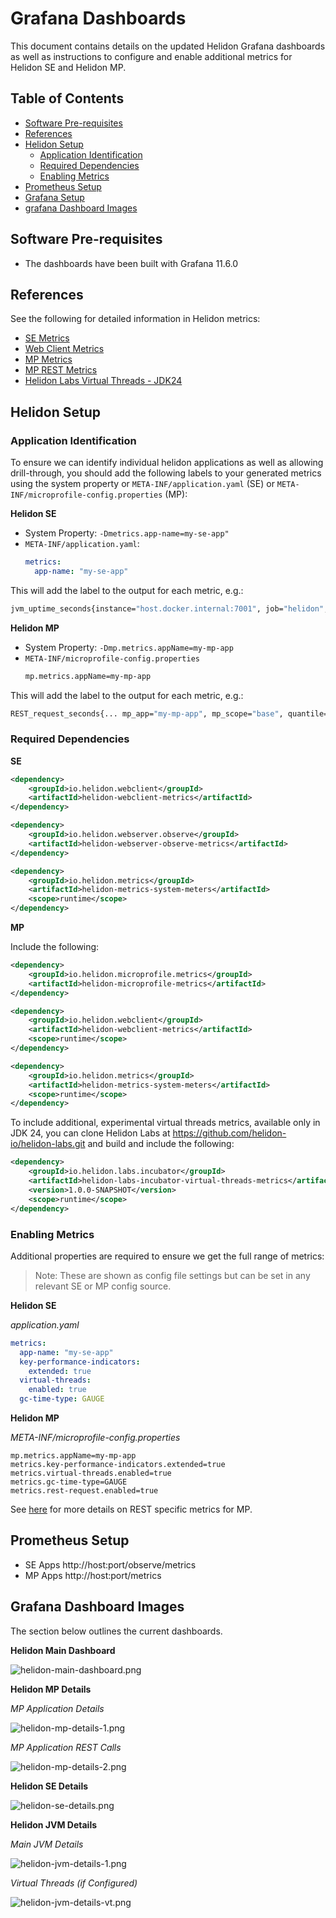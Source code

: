 # Grafana Dashboards

This document contains details on the updated Helidon Grafana dashboards 
as well as instructions to configure and enable additional metrics for Helidon SE and Helidon MP.


## Table of Contents

* [Software Pre-requisites](#software-pre-requisites)
* [References](#references)
* [Helidon Setup](#helidon-setup)
    + [Application Identification](#application-identification)
    + [Required Dependencies](#required-dependencies)
    + [Enabling Metrics](#enabling-metrics)
* [Prometheus Setup](#prometheus-setup)
* [Grafana Setup](#grafana-setup)
* [grafana Dashboard Images](#grafana-dashboard-images)

## Software Pre-requisites

* The dashboards have been built with Grafana 11.6.0

## References

See the following for detailed information in Helidon metrics:

* [SE Metrics](https://helidon.io/docs/latest/se/guides/metrics#basic-and-extended-kpi)
* [Web Client Metrics](https://helidon.io/docs/latest/se/guides/webclient#WebClient-Metrics#WebClient-Metrics)
* [MP Metrics](https://helidon.io/docs/latest/mp/metrics/metrics)
* [MP REST Metrics](https://helidon.io/docs/latest/mp/guides/metrics#controlling-rest-request-metrics)
* [Helidon Labs Virtual Threads - JDK24](https://github.com/helidon-io/helidon-labs/tree/main/incubator/virtual-threads-metrics)

## Helidon Setup

### Application Identification

To ensure we can identify individual helidon applications as well as allowing drill-through, you should add the
following labels to your generated metrics using the system property or `META-INF/application.yaml` (SE) or `META-INF/microprofile-config.properties` (MP):

**Helidon SE**

* System Property: `-Dmetrics.app-name=my-se-app"`
* `META-INF/application.yaml`:
  ```yaml
  metrics:
    app-name: "my-se-app"
  ```

This will add the label to the output for each metric, e.g.:

```bash
jvm_uptime_seconds{instance="host.docker.internal:7001", job="helidon", scope="base", app="my-se-app"}
```

**Helidon MP**

* System Property: `-Dmp.metrics.appName=my-mp-app`
* `META-INF/microprofile-config.properties`
   ```bash
   mp.metrics.appName=my-mp-app
   ```

This will add the label to the output for each metric, e.g.:

```bash
REST_request_seconds{... mp_app="my-mp-app", mp_scope="base", quantile="0.5"}
```

### Required Dependencies

**SE**

```xml
<dependency>
    <groupId>io.helidon.webclient</groupId>
    <artifactId>helidon-webclient-metrics</artifactId>
</dependency>

<dependency>
    <groupId>io.helidon.webserver.observe</groupId>
    <artifactId>helidon-webserver-observe-metrics</artifactId>
</dependency>

<dependency>
    <groupId>io.helidon.metrics</groupId>
    <artifactId>helidon-metrics-system-meters</artifactId>
    <scope>runtime</scope>
</dependency>
```

**MP**

Include the following:
```xml
<dependency>
    <groupId>io.helidon.microprofile.metrics</groupId>
    <artifactId>helidon-microprofile-metrics</artifactId>
</dependency>

<dependency>
    <groupId>io.helidon.webclient</groupId>
    <artifactId>helidon-webclient-metrics</artifactId>
    <scope>runtime</scope>
</dependency>

<dependency>
    <groupId>io.helidon.metrics</groupId>
    <artifactId>helidon-metrics-system-meters</artifactId>
    <scope>runtime</scope>
</dependency>
```

To include additional, experimental virtual threads metrics, available only in JDK 24, you can clone Helidon Labs at
https://github.com/helidon-io/helidon-labs.git and build and include the following:

```xml
<dependency>
    <groupId>io.helidon.labs.incubator</groupId>
    <artifactId>helidon-labs-incubator-virtual-threads-metrics</artifactId>
    <version>1.0.0-SNAPSHOT</version>
    <scope>runtime</scope>
</dependency>
```

### Enabling Metrics

Additional properties are required to ensure we get the full range of metrics:

> Note: These are shown as config file settings but can be set in any relevant SE or MP config source.

**Helidon SE**

*application.yaml*
```yaml
metrics:
  app-name: "my-se-app"
  key-performance-indicators:
    extended: true
  virtual-threads:
    enabled: true
  gc-time-type: GAUGE
```

**Helidon MP**

*META-INF/microprofile-config.properties*

```properties
mp.metrics.appName=my-mp-app
metrics.key-performance-indicators.extended=true
metrics.virtual-threads.enabled=true
metrics.gc-time-type=GAUGE
metrics.rest-request.enabled=true
```

See [here](https://helidon.io/docs/latest/mp/guides/metrics#controlling-rest-request-metrics) for more details on REST specific metrics for MP.

## Prometheus Setup

* SE Apps http://host:port/observe/metrics
* MP Apps http://host:port/metrics

## Grafana Dashboard Images

The section below outlines the current dashboards.

**Helidon Main Dashboard**

![helidon-main-dashboard.png](./images/helidon-main-dashboard.png)

**Helidon MP Details**

*MP Application Details*

![helidon-mp-details-1.png](./images/helidon-mp-details-2.png)

*MP Application REST Calls*

![helidon-mp-details-2.png](./images/helidon-mp-details-2.png)

**Helidon SE Details**

![helidon-se-details.png](./images/helidon-se-details.png)

**Helidon JVM Details**

*Main JVM Details*

![helidon-jvm-details-1.png](./images/helidon-jvm-details-1.png)

*Virtual Threads (if Configured)*

![helidon-jvm-details-vt.png](./images/helidon-jvm-details-vt.png)